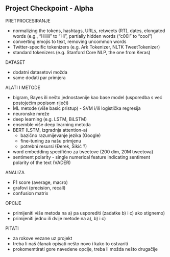 ## Project Checkpoint - Alpha

PRETPROCESIRANJE
- normalizing the tokens, hashtags, URLs, retweets (RT), dates, elongated words (e.g., “Hiiiii” to “Hi”, partially hidden words (“c00l” to “cool”)
- converting emojis to text, removing uncommon words
- Twitter-specific tokenizers (e.g. Ark Tokenizer, NLTK TweetTokenizer)
- standard tokenizers (e.g. Stanford Core NLP, the one from Keras)

DATASET
- dodatni datasetovi možda
- same dodati par primjera

ALATI I METODE
- bigram, Bayes ili nešto jednostavnije kao base model (usporedba s već postojećim popisom riječi)
- ML metode (više basic pristup) - SVM i/ili logistička regresija
- neuronske mreže
- deep learning (e.g. LSTM, BiLSTM)
- ensemble više deep learning metoda
- BERT (LSTM, izgradnja attention-a)
	* bazično razumijevanje jezika (Google)
	* fine-tuning za našu primjenu
	* potrebni resursi (Đerek, Šikić ?) 
- word embedding specifično za tweetove (200 dim, 20M tweetova)
- sentiment polarity - single numerical feature indicating sentiment polarity of the text (VADER)

ANALIZA
- F1 score (average, macro)
- grafovi (precision, recall)
- confusion matrix

OPCIJE
- primijeniti više metoda na a) pa usporediti (zadatke b) i c) ako stignemo)
- primijeniti jednu ili dvije metode na a), b) i c)

PITATI
- za rokove vezane uz projekt
- treba li naš članak opisati nešto novo i kako to ostvariti
- prokomemtirati gore navedene opcije, treba li možda nešto drugačije
